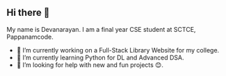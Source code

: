 ## Hi there 👋

My name is Devanarayan. I am a final year CSE student at SCTCE, Pappanamcode.
- 🔭 I’m currently working on a Full-Stack Library Website for my college.
- 🌱 I’m currently learning Python for DL and Advanced DSA.
- 🤔 I’m looking for help with new and fun projects 😊.

<!--
**devan-io/devan-io** is a ✨ _special_ ✨ repository because its `README.md` (this file) appears on your GitHub profile.

Here are some ideas to get you started:


- 💬 Ask me about ...
- 📫 How to reach me: ...
- 😄 Pronouns: ...
- ⚡ Fun fact: ...
-->

